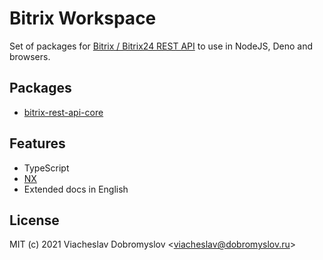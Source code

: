 # Bitrix Workspace
Set of packages for [Bitrix / Bitrix24 REST API](https://dev.1c-bitrix.ru/rest_help/index.php) to use in NodeJS, Deno and browsers.

## Packages
* [bitrix-rest-api-core](/packages/bitrix-rest-api-core)

## Features
* TypeScript
* [NX](https://nx.dev)
* Extended docs in English

## License
MIT (c) 2021 Viacheslav Dobromyslov <<viacheslav@dobromyslov.ru>>
